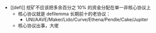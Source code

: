 - [[defi]] 挖矿不应该把多余百分之 10% 的资金分配在单一非核心协议上
	- 核心协议就是 defilemma 长期前十的老协议：
		- UNI/AAVE/Maker/Lido/Curve/Ethena/Pendle/Cake/Jupiter
	- 核心协议出事，大佬